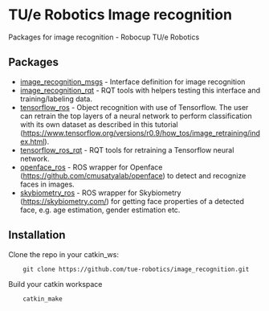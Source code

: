 # TU/e Robotics Image recognition
Packages for image recognition - Robocup TU/e Robotics

## Packages
- [image_recognition_msgs](https://github.com/tue-robotics/image_recognition/tree/master/image_recognition_msgs) - Interface definition for image recognition
- [image_recognition_rqt](https://github.com/tue-robotics/image_recognition/tree/master/image_recognition_rqt) - RQT tools with helpers testing this interface and training/labeling data.
- [tensorflow_ros](https://github.com/tue-robotics/image_recognition/tree/master/tensorflow_ros) - Object recognition with use of Tensorflow. The user can retrain the top layers of a neural network to perform classification with its own dataset as described in this tutorial (https://www.tensorflow.org/versions/r0.9/how_tos/image_retraining/index.html).
- [tensorflow_ros_rqt](https://github.com/tue-robotics/image_recognition/tree/master/tensorflow_ros_rqt) - RQT tools for retraining a Tensorflow neural network.
- [openface_ros](https://github.com/tue-robotics/image_recognition/tree/master/openface_ros) - ROS wrapper for Openface (https://github.com/cmusatyalab/openface) to detect and recognize faces in images.
- [skybiometry_ros](https://github.com/tue-robotics/image_recognition/tree/master/skybiometry_ros) - ROS wrapper for Skybiometry (https://skybiometry.com/) for getting face properties of a detected face, e.g. age estimation, gender estimation etc.

## Installation

Clone the repo in your catkin_ws:

        git clone https://github.com/tue-robotics/image_recognition.git
        
Build your catkin workspace

        catkin_make
